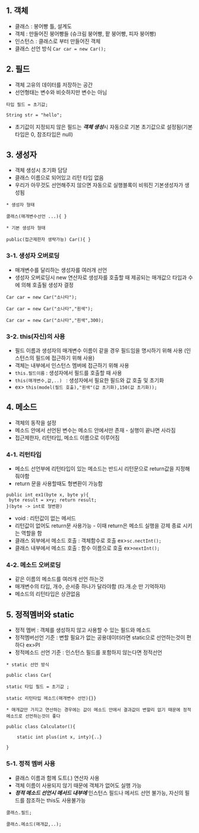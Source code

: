 ## 1. 객체
+ 클래스 : 붕어빵 틀, 설계도
+ 객체 : 만들어진 붕어빵들 (슈크림 붕어빵, 팥 붕어빵, 피자 붕어빵)
+ 인스턴스 : 클래스로 부터 만들어진 객체
+ 클래스 선언 방식
```Car car = new Car();```

## 2. 필드
+ 객체 고유의 데이터를 저장하는 공간
+ 선언형태는 변수와 비슷하지만 변수는 아님

```
타입 필드 = 초기값;

String str = "hello";
```

+ 초기값이 지정되지 않은 필드는 ***객체 생성***시 자동으로 기본 초기값으로 설정됨(기본타입은 0, 참조타입은 null)

  
## 3. 생성자
+ 객체 생성시 초기화 담당
+ 클래스 이름으로 되어있고 리턴 타입 없음
+ 우리가 아무것도 선언해주지 않으면 자동으로 실행블록이 비워진 기본생성자가 생성됨
```
* 생성자 형태
  
클래스(매개변수선언 ...){ }

* 기본 생성자 형태
  
public(접근제한자 생략가능) Car(){ }
```

### 3-1. 생성자 오버로딩
+ 매개변수를 달리하는 생성자를 여러개 선언
+ 생성자 오버로딩시 new 연산자로 생성자를 호출할 때 제공되는 매개값으 타입과 수에 의해 호출될 생성자 결정

```
Car car = new Car("소나타");

Car car = new Car("소나타","흰색");

Car car = new Car("소나타","흰색",300);
```

### 3-2. this(자신)의 사용
+ 필드 이름과 생성자의 매개변수 이름이 같을 경우 필드임을 명시하기 위해 사용 (인스턴스의 필드에 접근하기 위해 사용)
+ 객체는 내부에서 인스턴스 멤버에 접근하기 위해 사용
+ ```this.필드이름``` : 생성자에서 필드를 호출할 때 사용
+ ```this(매개변수,값,..) ``` : 생성자에서 필요한 필드와 값 호출 및 초기화
+ ex> ```this(model(필드 호출),"흰색"(값 초기화),150(값 초기화));``` 

## 4. 메소드
+ 객체의 동작을 설정
+ 메소드 안에서 선언된 변수는 메소드 안에서만 존재 - 실행이 끝나면 사라짐
+ 접근제한자, 리턴타입, 메소드 이름으로 이루어짐

### 4-1. 리턴타입
+ 메소드 선언부에 리턴타입이 있는 메소드는 반드시 리턴문으로 return값을 지정해줘야함
+ return 문을 사용할때도 형변환이 가능함
```
public int ex1(byte x, byte y){
 byte result = x+y; return result;
}(byte -> int로 형변환)
```
+ void : 리턴값이 없는 메서드
+ 리턴값이 없어도 return문 사용가능 - 이때 return은 메소드 실행을 강제 종료 시키는 역할을 함
+ 클래스 외부에서 메소드 호출 : 객체함수로 호출 ex>```sc.nectInt();```
+ 클래스 내부에서 메소드 호출 : 함수 이름으로 호출 ex>```nextInt();```

### 4-2. 메소드 오버로딩
+ 같은 이름의 메소드를 여러개 선언 하는것
+ 매개변수의 타입, 개수, 순서중 하나가 달라야함 (타.개.순 만 기억하자)
+ 메소드의 리턴타입은 상관없음

## 5. 정적멤버와 static
+ 정적 멤버 : 객체를 생성하지 않고 사용할 수 있는 필드와 메소드
+ 정적멤버선언 기준 : 변할 필요가 없는 공용데이터라면 static으로 선언하는것이 편하다 ex>PI
+ 정적메소드 선언 기준 : 인스턴스 필드를 포함하지 않는다면 정적선언

```
* static 선언 방식

public class Car{
  
static 타입 필드 = 초기값 ;
 
static 리턴타입 메소드(매개변수 선언){}}
```
```
* 매개값만 가지고 연산하는 경우에는 값이 메소드 안에서 결과값이 변할리 없기 때문에 정적 메소드로 선언하는것이 좋다

public class Calculator(){

    static int plus(int x, inty){..}

}
```

### 5-1. 정적 멤버 사용
+ 클래스 이름과 함께 도트(.) 연산자 사용
+ 객체 이름이 사용되지 않기 때문에 객체가 없어도 실행 가능
+ ***정적 메소드 선언시 메서드 내부에*** 인스턴스 필드나 메서드 선언 불가능, 자신의 필드를 참조하는 this도 사용불가능 
```
클래스.필드;

클래스.메소드(매개값,..);
```
